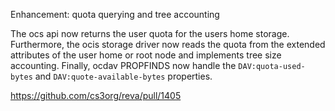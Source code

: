 Enhancement: quota querying and tree accounting

The ocs api now returns the user quota for the users home storage. Furthermore, the ocis storage driver now reads the quota from the extended attributes of the user home or root node and implements tree size accounting. Finally, ocdav PROPFINDS now handle the `DAV:quota-used-bytes` and `DAV:quote-available-bytes` properties.

https://github.com/cs3org/reva/pull/1405
